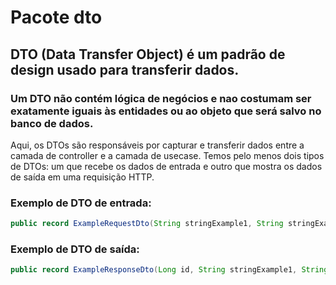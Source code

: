 # Pacote dto

## DTO (Data Transfer Object) é um padrão de design usado para transferir dados.
### Um DTO não contém lógica de negócios e nao costumam ser exatamente iguais às entidades ou ao objeto que será salvo no banco de dados.
Aqui, os DTOs são responsáveis por capturar e transferir dados entre a camada de controller e a camada de usecase.
Temos pelo menos dois tipos de DTOs: um que recebe os dados de entrada e outro que mostra os dados de saída em uma requisição HTTP.
### Exemplo de DTO de entrada:
```java
public record ExampleRequestDto(String stringExample1, String stringExample2) {}
````
### Exemplo de DTO de saída:
```java
public record ExampleResponseDto(Long id, String stringExample1, String stringExample2) {}
```
